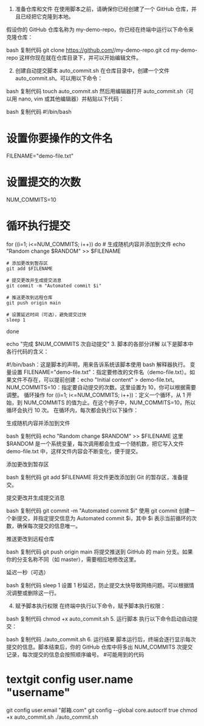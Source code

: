 1. 准备仓库和文件
在使用脚本之前，请确保你已经创建了一个 GitHub 仓库，并且已经把它克隆到本地。

假设你的 GitHub 仓库名称为 my-demo-repo，你已经在终端中运行以下命令来克隆仓库：

bash
复制代码
git clone https://github.com/<your-username>/my-demo-repo.git
cd my-demo-repo
这样你现在就在仓库目录下，并可以开始编辑文件。

2. 创建自动提交脚本 auto_commit.sh
在仓库目录中，创建一个文件 auto_commit.sh。可以用以下命令：

bash
复制代码
touch auto_commit.sh
然后用编辑器打开 auto_commit.sh（可以用 nano, vim 或其他编辑器）并粘贴以下代码：

bash
复制代码
#!/bin/bash

# 设置你要操作的文件名
FILENAME="demo-file.txt"

# 设置提交的次数
NUM_COMMITS=10

# 循环执行提交
for ((i=1; i<=NUM_COMMITS; i++))
do
    # 生成随机内容并添加到文件
    echo "Random change $RANDOM" >> $FILENAME
    
    # 添加更改到暂存区
    git add $FILENAME
    
    # 提交更改并生成提交消息
    git commit -m "Automated commit $i"
    
    # 推送更改到远程仓库
    git push origin main
    
    # 设置延迟时间（可选），避免提交过快
    sleep 1
done

echo "完成 $NUM_COMMITS 次自动提交"
3. 脚本的各部分详解
以下是脚本中各行代码的含义：

#!/bin/bash：这是脚本的声明，用来告诉系统该脚本使用 bash 解释器执行。
变量设置
FILENAME="demo-file.txt"：指定要修改的文件名（demo-file.txt）。如果文件不存在，可以提前创建：echo "Initial content" > demo-file.txt。
NUM_COMMITS=10：指定要自动提交的次数。这里设置为 10，你可以根据需要调整。
循环操作
for ((i=1; i<=NUM_COMMITS; i++))：定义一个循环，从 1 开始，到 NUM_COMMITS 的值为止。在这个例子中，NUM_COMMITS=10，所以循环会执行 10 次。
在循环内，每次都会执行以下操作：

生成随机内容并添加到文件

bash
复制代码
echo "Random change $RANDOM" >> $FILENAME
这里 $RANDOM 是一个系统变量，每次调用都会生成一个随机数，把它写入文件 demo-file.txt 中，这样文件内容会不断变化，便于提交。

添加更改到暂存区

bash
复制代码
git add $FILENAME
将文件更改添加到 Git 的暂存区，准备提交。

提交更改并生成提交消息

bash
复制代码
git commit -m "Automated commit $i"
使用 git commit 创建一个新提交，并指定提交信息为 Automated commit $i，其中 $i 表示当前循环的次数，确保每次提交的信息唯一。

推送更改到远程仓库

bash
复制代码
git push origin main
将提交推送到 GitHub 的 main 分支。如果你的分支名称不同（如 master），需要相应地修改这里。

延迟一秒（可选）

bash
复制代码
sleep 1
设置 1 秒延迟，防止提交太快导致网络问题。可以根据情况调整或删除这一行。

4. 赋予脚本执行权限
在终端中执行以下命令，赋予脚本执行权限：

bash
复制代码
chmod +x auto_commit.sh
5. 运行脚本
执行以下命令启动自动提交：

bash
复制代码
./auto_commit.sh
6. 运行结果
脚本运行后，终端会逐行显示每次提交的信息。脚本结束后，你的 GitHub 仓库中将多出 NUM_COMMITS 次提交记录，每次提交的信息会按照顺序编号。
#可能用到的代码
# textgit config user.name "username"
git config user.email "邮箱.com"
git config --global core.autocrlf true
chmod +x auto_commit.sh
./auto_commit.sh
